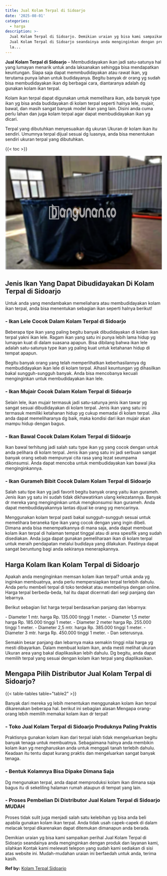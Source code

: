 ```yaml
---
title: Jual Kolam Terpal di Sidoarjo
date: '2025-08-01'
categories:
  - harga
description: >-
  Jual Kolam Terpal di Sidoarjo. Demikian uraian yg bisa kami sampaikan perihal
  Jual Kolam Terpal di Sidoarjo seandainya anda menginginkan dengan produk dan
  la...
---
```


**Jual Kolam Terpal di Sidoarjo** – Membudidayakan ikan jadi satu-satunya hal yang lumayan menarik untuk anda laksanakan sehingga bisa mendapatkan keuntungan. Siapa saja dapat memmbudidayakan atau rawat ikan, yg terutama punya lahan untuk budidayanya. Begitu banyak dr orang yg sudah bisa membudidayakan ikan dg berbagai cara, diantaranya adalah dg gunakan kolam ikan terpal.

Kolam ikan terpal dapat digunakan untuk memelihara ikan, ada banyak type ikan yg bisa anda budidayakan di kolam terpal seperti halnya lele, mujair, bawal, dan masih sangat banyak model ikan yang lain. Disini anda cuma perlu lahan dan juga kolam terpal agar dapat membudidayakan ikan yg dicari.

Terpal yang dibutuhkan menyesuaikan dg ukuran Ukuran dr kolam ikan itu sendiri. Umumnya terpal dijual sesuai dg luasnya, anda bisa menentukan sendiri ukuran terpal yang dibutuhkan.

{{< toc >}}

![Jual Kolam Terpal di Sidoarjo](/images/jual-kolam-terpal-56.png)

## Jenis Ikan Yang Dapat Dibudidayakan Di Kolam Terpal di Sidoarjo

Untuk anda yang mendambakan memeliahara atau membudidayakan kolam ikan terpal, anda bisa menentukan sebagian ikan seperti halnya berikut!

### \- Ikan Lele Cocok Dalam Kolam Terpal di Sidoarjo

Beberapa tipe ikan yang paling begitu banyak dibudidayakan di kolam ikan terpal yakni ikan lele. Ragam ikan yang satu ini punya lebih lama hidup yg lumayan kuat di dalam suasana apapun. Bisa dibilang bahwa ikan lele adalah satu-satunya type ikan yg paling kuat untuk ketahanan hidup di tempat apapun.

Begitu banyak orang yang telah memperlihatkan keberhasilannya dg membudidayakan ikan lele di kolam terpal. Alhasil keuntungan yg dihasilkan bakal sungguh-sungguh banyak. Anda bisa mencobanya kecuali menginginkan untuk membudidayakan ikan lele.

### \- Ikan Mujair Cocok Dalam Kolam Terpal di Sidoarjo

Selain lele, ikan mujair termasuk jadi satu-satunya jenis ikan tawar yg sangat sesuai dibudidayakan di kolam terpal. Jenis ikan yang satu ini termasuk memiliki ketahanan hidup yg cukup memadai di kolam terpal. Jika anda dapat memeliharanya dg baik, maka kondisi dari ikan mujair akan mampu hidup dengan bagus.

### \- Ikan Bawal Cocok Dalam Kolam Terpal di Sidoarjo

Ikan bawal terhitung jadi salah satu type ikan yg yang cocok dengan untuk anda pelihara di kolam terpal. Jenis ikan yang satu ini jadi serbuan sangat banyak orang sebab mempunyai cita rasa yang lezat seumpama dikonsumsi. Anda dapat mencoba untuk membudidayakan kan bawal jika menginginkannya.

### \- Ikan Gurameh Bibit Cocok Dalam Kolam Terpal di Sidoarjo

Salah satu tipe ikan yg jadi favorit begitu banyak orang yaitu ikan gurameh. Jenis ikan yg satu ini sudah tidak dikhawatirkan ulang kelezatannya. Banyak dr mereka yang menginginkan untuk mengkonsumsi ikan gurameh. Anda dapat membudidayakannya lantas dijual ke orang yg mencarinya.

Menggunakan kolam terpal pasti bakal sungguh-sungguh sesuai untuk memelihara beraneka tipe ikan yang cocok dengan yang ingin dibeli. Dimana anda bisa menempatkannya di mana saja, anda dapat membuat kolam ikan terpal di halaman tempat tinggal atau di area spesifik yang sudah disediakan. Anda juga dapat gunakan pemeliharaan ikan di kolam terpal untuk meraih pendapatan melalui budidaya yang dilakukan. Pastinya dapat sangat beruntung bagi anda sekiranya menerapkannya.

## Harga Kolam Ikan Kolam Terpal di Sidoarjo

Apakah anda menginginkan memsan kolam ikan terpal? untuk anda yg inginkan membuatnya, anda perlu mempersiapkan terpal terlebih dahulu. Anda perlu membeli terpal di toko terdekat atau membelinya dengan online. Harga terpal berbeda-beda, hal itu dapat dicermati dari segi panjang dan lebarnya.

Berikut sebagian list harga terpal berdasarkan panjang dan lebarnya:

\- Diameter 1 mtr. harga Rp. 135.000 tinggi 1 meter. - Diameter 1,5 meter harga Rp. 185.000 tinggi 1 meter. - Diameter 2 meter harga Rp. 255.000 tinggi 1 meter. - Diameter 2,5 mtr. harga Rp. 385.000 tinggi 1 meter. - Diameter 3 mtr. harga Rp. 450.000 tinggi 1 meter. - Dan seterusnya.

Semakin besar panjang dan lebarnya maka semakin tinggi nilai harga yg mesti dibayarkan. Dalam membuat kolam ikan, anda mesti melihat ukuran Ukuran area yang bakal diaplikasikan lebih dahulu. Dg begitu, anda dapat memilih terpal yang sesuai dengan kolam ikan terpal yang diaplikasikan.

## Mengapa Pilih Distributor Jual Kolam Terpal di Sidoarjo?

{{< table-tables table="table2" >}}

Banyak dari mereka yg lebih menentukan menggunakan kolam ikan terpal dikarenakan beberapa hal. berikut ini sebagian alasan Mengapa orang-orang lebih memilih memakai kolam ikan dr terpal!

### \- Toko Jual Kolam Terpal di Sidoarjo Produknya Paling Praktis

Praktisnya gunakan kolam ikan dari terpal ialah tidak mengeluarkan begitu banyak tenaga untuk membuatnya. Sebagaimana halnya anda membikin kolam ikan yg mengharuskan anda untuk menggali tanah terlebih dahulu. Keadaan itu tentu dapat kurang praktis dan mengeluarkan sangat banyak tenaga.

### \- Bentuk Kolamnya Bisa Dipake Dimana Saja

Dg mengunakan terpal, anda dapat memproduksi kolam ikan dimana saja bagus itu di sekeliling halaman rumah ataupun di tempat yang lain.

### \- Proses Pembelian Di Distributor Jual Kolam Terpal di Sidoarjo MUDAH

Proses tidak sulit juga menjadi salah satu kelebihan yg bisa anda beli apabila gunakan kolam ikan terpal. Anda tidak usah capek-capek di dalam melacak terpal dikarenakan dapat ditemukan dimanapun anda berada.

Demikian uraian yg bisa kami sampaikan perihal Jual Kolam Terpal di Sidoarjo seandainya anda menginginkan dengan produk dan layanan kami, silahkan Kontak kami melewati telepon yang sudah kami sediakan di sisi atas website ini. Mudah-mudahan uraian ini berfaedah untuk anda, terima kasih.

**Ref by:** [Kolam Terpal Sidoarjo](https://id.wikipedia.org/wiki/Kolam)
